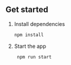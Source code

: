 ## Get started

1. Install dependencies

   ```bash
   npm install
   ```

2. Start the app

   ```bash
    npm run start
   ```